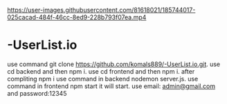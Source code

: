 

https://user-images.githubusercontent.com/81618021/185744017-025cacad-484f-46cc-8ed9-228b793f07ea.mp4

# -UserList.io
use command git clone https://github.com/komals889/-UserList.io.git.
use cd backend and then npm i.
use cd frontend and then npm i.
after compliting npm i use command in backend nodemon server.js.
use command in frontend npm start it will start.
use email: admin@gmail.com and password:12345
